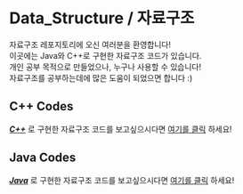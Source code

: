 # Data_Structure / 자료구조
자료구조 레포지토리에 오신 여러분을 환영합니다!  
이곳에는 Java와 C++로 구현한 자료구조 코드가 있습니다.  
개인 공부 목적으로 만들었으나, 누구나 사용할 수 있습니다!  
자료구조를 공부하는데에 많은 도움이 되었으면 합니다 :)  

## C++ Codes
***<ins>C++</ins>*** 로 구현한 자료구조 코드를 보고싶으시다면
[여기를 클릭](https://github.com/7dudtj/Data_Structure/tree/main/Data_Structure_Cpp) 하세요!  

## Java Codes
***<ins>Java</ins>*** 로 구현한 자료구조 코드를 보고싶으시다면
[여기를 클릭](https://github.com/7dudtj/Data_Structure/tree/main/Data_Structure_Java) 하세요!
